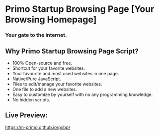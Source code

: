 # Primo Startup Browsing Page [Your Browsing Homepage]
### Your gate to the internet.

## Why Primo Startup Browsing Page Script?
- 100% Open-source and free.
- Shortcut for your favorite websites.
- Your favourite and most used websites in one page.
- Native/Pure JavaScript.
- Files to edit/manage your favorite websites.
- One file to add a new websites.
- Easy to customize by yourself with no any programming knowledge.
- No hidden scripts.

## Live Preview:
https://m-primo.github.io/psbp/
